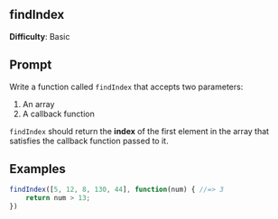 ## findIndex

**Difficulty**: Basic 

## Prompt 

Write a function called `findIndex` that accepts two parameters: 

1. An array 
2. A callback function 

`findIndex` should return the **index** of the first element in the array that satisfies the callback function passed to it. 

## Examples

```js
findIndex([5, 12, 8, 130, 44], function(num) { //=> 3
    return num > 13;
})
```
